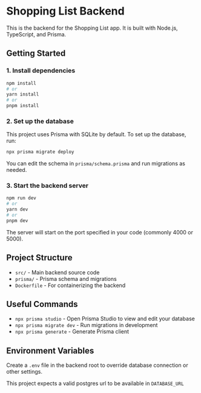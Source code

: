 # Shopping List Backend

This is the backend for the Shopping List app. It is built with Node.js, TypeScript, and Prisma.

## Getting Started

### 1. Install dependencies

```bash
npm install
# or
yarn install
# or
pnpm install
```

### 2. Set up the database

This project uses Prisma with SQLite by default. To set up the database, run:

```bash
npx prisma migrate deploy
```

You can edit the schema in `prisma/schema.prisma` and run migrations as needed.

### 3. Start the backend server

```bash
npm run dev
# or
yarn dev
# or
pnpm dev
```

The server will start on the port specified in your code (commonly 4000 or 5000).

## Project Structure

- `src/` - Main backend source code
- `prisma/` - Prisma schema and migrations
- `Dockerfile` - For containerizing the backend

## Useful Commands

- `npx prisma studio` - Open Prisma Studio to view and edit your database
- `npx prisma migrate dev` - Run migrations in development
- `npx prisma generate` - Generate Prisma client

## Environment Variables

Create a `.env` file in the backend root to override database connection or other settings.

This project expects a valid postgres url to be available in `DATABASE_URL`